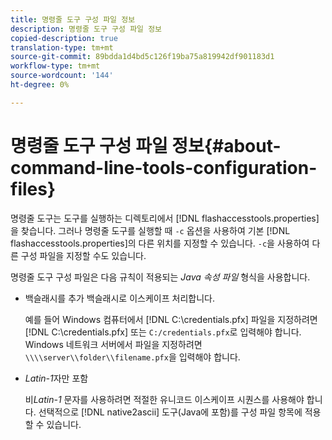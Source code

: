 ```yaml
---
title: 명령줄 도구 구성 파일 정보
description: 명령줄 도구 구성 파일 정보
copied-description: true
translation-type: tm+mt
source-git-commit: 89bdda1d4bd5c126f19ba75a819942df901183d1
workflow-type: tm+mt
source-wordcount: '144'
ht-degree: 0%

---
```



# 명령줄 도구 구성 파일 정보{#about-command-line-tools-configuration-files}

명령줄 도구는 도구를 실행하는 디렉토리에서 [!DNL flashaccesstools.properties]을 찾습니다. 그러나 명령줄 도구를 실행할 때 `-c` 옵션을 사용하여 기본 [!DNL flashaccesstools.properties]의 다른 위치를 지정할 수 있습니다. `-c`을 사용하여 다른 구성 파일을 지정할 수도 있습니다.

명령줄 도구 구성 파일은 다음 규칙이 적용되는 *Java 속성 파일* 형식을 사용합니다.

* 백슬래시를 추가 백슬래시로 이스케이프 처리합니다.

   예를 들어 Windows 컴퓨터에서 [!DNL C:\credentials.pfx] 파일을 지정하려면 [!DNL C:\\credentials.pfx] 또는 `C:/credentials.pfx`로 입력해야 합니다. Windows 네트워크 서버에서 파일을 지정하려면 `\\\\server\\folder\\filename.pfx`을 입력해야 합니다.
* *Latin-1*&#x200B;자만 포함

   비&#x200B;*Latin-1* 문자를 사용하려면 적절한 유니코드 이스케이프 시퀀스를 사용해야 합니다. 선택적으로 [!DNL native2ascii] 도구(Java에 포함)를 구성 파일 항목에 적용할 수 있습니다.
